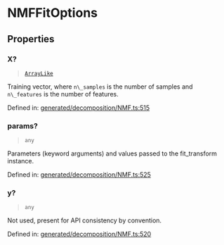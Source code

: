 # NMFFitOptions

## Properties

### X?

> [`ArrayLike`](../types/ArrayLike.md)

Training vector, where `n\_samples` is the number of samples and `n\_features` is the number of features.

Defined in:  [generated/decomposition/NMF.ts:515](https://github.com/transitive-bullshit/scikit-learn-ts/blob/122b3c0/packages/sklearn/src/generated/decomposition/NMF.ts#L515)

### params?

> `any`

Parameters (keyword arguments) and values passed to the fit\_transform instance.

Defined in:  [generated/decomposition/NMF.ts:525](https://github.com/transitive-bullshit/scikit-learn-ts/blob/122b3c0/packages/sklearn/src/generated/decomposition/NMF.ts#L525)

### y?

> `any`

Not used, present for API consistency by convention.

Defined in:  [generated/decomposition/NMF.ts:520](https://github.com/transitive-bullshit/scikit-learn-ts/blob/122b3c0/packages/sklearn/src/generated/decomposition/NMF.ts#L520)
